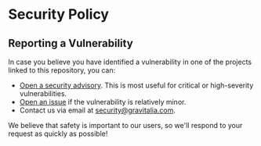 # Security Policy

## Reporting a Vulnerability

In case you believe you have identified a vulnerability in one of the projects linked to this repository, you can:

- [Open a security advisory](https://github.com/Gravitalia/Autha/news/advisories/new). This is most useful for critical or high-severity vulnerabilities.
- [Open an issue](https://github.com/Gravitalia/news/issues/new) if the vulnerability is relatively minor.
- Contact us via email at security@gravitalia.com.

We believe that safety is important to our users, so we'll respond to your request as quickly as possible!
